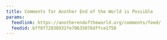 ```yaml
---
title: Comments for Another End of the World is Possible
params:
  feedlink: https://anotherendoftheworld.org/comments/feed/
  feedid: bff8f72838932fe70635076dffce1758
---
```

